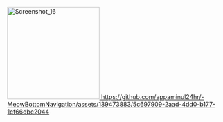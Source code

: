 [<img width="213" alt="Screenshot_16" src="https://github.com/appaminul24hr/-MeowBottomNavigation/assets/139473883/cde98ef9-1da9-426e-8c7c-43793c4fb1c0">
](https://github.com/appaminul24hr/-MeowBottomNavigation/assets/139473883/5c697909-2aad-4dd0-b177-1cf66dbc2044
)https://github.com/appaminul24hr/-MeowBottomNavigation/assets/139473883/5c697909-2aad-4dd0-b177-1cf66dbc2044
